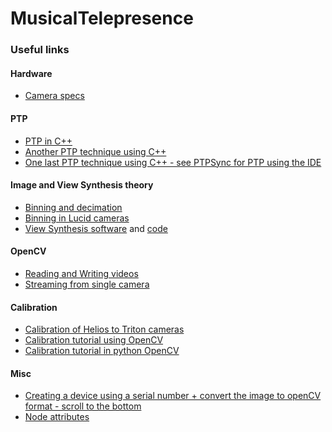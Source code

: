 # MusicalTelepresence
### Useful links
#### Hardware
- [Camera specs](https://support.thinklucid.com/triton-tri023s/)
#### PTP
- [PTP in C++](https://support.thinklucid.com/app-note-multi-camera-synchronization-using-ptp-and-scheduled-action-commands/)
- [Another PTP technique using C++](https://support.thinklucid.com/app-note-bandwidth-sharing-in-multi-camera-systems/)
- [One last PTP technique using C++ - see PTPSync for PTP using the IDE](https://support.thinklucid.com/app-note-helios2-and-triton-sync/)
#### Image and View Synthesis theory
- [Binning and decimation](https://www.get-cameras.com/Pixel-Binning-and-Decimation-(pixel-skipping)-explained#)
- [Binning in Lucid cameras](https://support.thinklucid.com/knowledgebase/binning-and-decimation-on-lucid-cameras/)
- [View Synthesis software](https://www.intechopen.com/chapters/80515) and [code](https://gitlab.com/mpeg-i-visual/rvs/-/tree/master/)
#### OpenCV
- [Reading and Writing videos](https://learnopencv.com/reading-and-writing-videos-using-opencv/#read-from-image-sequence)
- [Streaming from single camera](https://docs.opencv.org/4.x/dd/d43/tutorial_py_video_display.html)

#### Calibration
- [Calibration of Helios to Triton cameras](https://support.thinklucid.com/app-note-helios-3d-point-cloud-with-rgb-color/)
- [Calibration tutorial using OpenCV](https://docs.opencv.org/4.x/d4/d94/tutorial_camera_calibration.html)
- [Calibration tutorial in python OpenCV](https://docs.opencv.org/4.x/dc/dbb/tutorial_py_calibration.html)
#### Misc
- [Creating a device using a serial number + convert the image to openCV format - scroll to the bottom](https://support.thinklucid.com/knowledgebase/using-lucids-arenaview-with-jupyterlab/)
- [Node attributes](https://support.thinklucid.com/triton-tri054s/)



